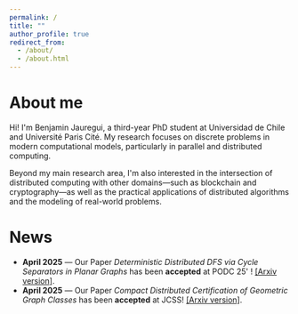 ```yaml
---
permalink: /
title: ""
author_profile: true
redirect_from: 
  - /about/
  - /about.html
---
```


About me
======

Hi! I'm Benjamin Jauregui, a third-year PhD student at Universidad de Chile and Université Paris Cité. My research focuses on discrete problems in modern computational models, particularly in parallel and distributed computing.

Beyond my main research area, I'm also interested in the intersection of distributed computing with other domains—such as blockchain and cryptography—as well as the practical applications of distributed algorithms and the modeling of real-world problems.

News
======

- **April 2025** — Our Paper *Deterministic Distributed DFS via Cycle Separators in Planar Graphs* has been **accepted** at  PODC 25' ! [[Arxiv version]](https://arxiv.org/abs/2504.21620).
- **April 2025** — Our Paper *Compact Distributed Certification of Geometric Graph Classes* has been **accepted** at  JCSS!  [\[Arxiv version\]](https://arxiv.org/abs/2309.04789).
